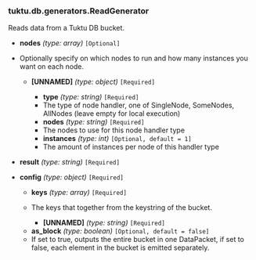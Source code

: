 ### tuktu.db.generators.ReadGenerator
Reads data from a Tuktu DB bucket.

  * **nodes** *(type: array)* `[Optional]`
  - Optionally specify on which nodes to run and how many instances you want on each node.

    * **[UNNAMED]** *(type: object)* `[Required]`

      * **type** *(type: string)* `[Required]`
      - The type of node handler, one of SingleNode, SomeNodes, AllNodes (leave empty for local execution)

      * **nodes** *(type: string)* `[Required]`
      - The nodes to use for this node handler type

      * **instances** *(type: int)* `[Optional, default = 1]`
      - The amount of instances per node of this handler type

  * **result** *(type: string)* `[Required]`

  * **config** *(type: object)* `[Required]`

    * **keys** *(type: array)* `[Required]`
    - The keys that together from the keystring of the bucket.

      * **[UNNAMED]** *(type: string)* `[Required]`

    * **as_block** *(type: boolean)* `[Optional, default = false]`
    - If set to true, outputs the entire bucket in one DataPacket, if set to false, each element in the bucket is emitted separately.

